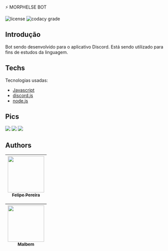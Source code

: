 ​⚡ MORPHELSE BOT 

<p align="left">

![license](http://img.shields.io/static/v1?label=STATUS&message=EM%20DESENVOLVIMENTO&color=GREEN&style=for-the-badge)
![codacy grade](https://img.shields.io/aur/license/c?color=gree&label=LICENCE&style=for-the-badge)



## Introdução
Bot sendo desenvolvido para o aplicativo Discord.  Está sendo utilizado para fins de estudos da linguagem.


## Techs

Tecnologias usadas:

*   [Javascript](https://www.javascript.com/)
*   [discord.js](https://discord.js.org/#/)
*   [node.js](https://nodejs.org/)

## Pics

<img src="https://cdn.discordapp.com/attachments/1026167688193650848/1028688432584728707/unknown.png">
<img src="https://cdn.discordapp.com/attachments/1026167688193650848/1028691959587557477/unknown.png">
<img src="https://cdn.discordapp.com/attachments/1026167688193650848/1028691189391695923/unknown.png">

## Authors

| [<img src="https://cdn.discordapp.com/attachments/920700154204553226/1028695550851297290/korneychukovsky.jpg" width=115><br><sub>Felipe Pereira</sub>](https://github.com/felipepx) |
| :-------------------------------------------------------------------------------------------------------------------------------------------------------------------------: |  
  
  
  
| [<img src="https://cdn.discordapp.com/attachments/869279915994939402/1028695256503418960/Captura_de_tela_2022-10-09_124715.png" width=115><br><sub>Malbem</sub>](https://github.com/malbem) |
| :-------------------------------------------------------------------------------------------------------------------------------------------------------------------------: | 

